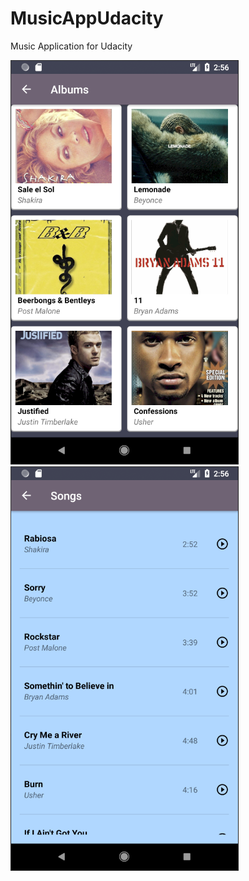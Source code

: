 # MusicAppUdacity
Music Application for Udacity

![](Images/MusicAppAlbums.png) ![](Images/MusicAppSongs.png)
